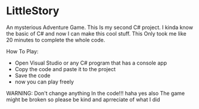 # LittleStory
An mysterious Adventure Game.
This Is my second C# project.
I kinda know the basic of C# and now I can make this cool stuff.
This Only took me like 20 minutes to complete the whole code.

How To Play:
- Open Visual Studio or any C# program that has a console app
- Copy the code and paste it to the project
- Save the code
- now you can play freely

WARNING: Don't change anything In the code!!!
haha yes
also The game might be broken so please be kind and aprreciate of what I did
